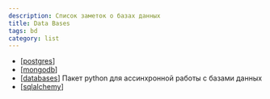 ```yaml
---
description: Список заметок о базах данных
title: Data Bases
tags: bd
category: list
---
```


- [[postgres]]
- [[mongodb]]
- [[databases]] Пакет python для ассинхронной работы с базами данных
- [[sqlalchemy]]

[//begin]: # "Autogenerated link references for markdown compatibility"
[postgres]: ../notes/postgres "Postgres"
[mongodb]: ../notes/mongodb "MongoDB"
[databases]: ../notes/databases "Databases"
[sqlalchemy]: sqlalchemy "Sqlalchemy"
[//end]: # "Autogenerated link references"